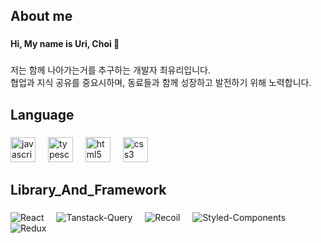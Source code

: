 <h2 >About me</h2>

###

<h4 >Hi, My name is Uri, Choi 👋</h4>

###

<p >저는 함께 나아가는거를 추구하는 개발자 최유리입니다.  <br>협업과 지식 공유를 중요시하며, 동료들과 함께 성장하고 발전하기 위해 노력합니다.</p>

###

<h2 >Language</h2>

###

<div align="left">
  <img src="https://cdn.jsdelivr.net/gh/devicons/devicon/icons/javascript/javascript-original.svg" height="40" alt="javascript logo"  />
  <img width="12" />
  <img src="https://cdn.jsdelivr.net/gh/devicons/devicon/icons/typescript/typescript-original.svg" height="40" alt="typescript logo"  />
  <img width="12" />
  <img src="https://cdn.jsdelivr.net/gh/devicons/devicon/icons/html5/html5-original.svg" height="40" alt="html5 logo"  />
  <img width="12" />
  <img src="https://cdn.jsdelivr.net/gh/devicons/devicon/icons/css3/css3-original.svg" height="40" alt="css3 logo"  />
</div>

###

<h2 >Library_And_Framework</h2>

###

<div align="left">
      <img src="https://img.shields.io/badge/React-5DC1DA?style=for-the-badge&logo=React&logoColor=white" alt="React">
  <img width="12" />
      <img src="https://img.shields.io/badge/tanstack--query-FF4759?style=for-the-badge&logo=react-query&logoColor=white" alt="Tanstack-Query">
  <img width="12" />
      <img src="https://img.shields.io/badge/recoil-5D4EFF?style=for-the-badge&logo=Recoil&logoColor=white" alt="Recoil">
  <img width="12" />
      <img src="https://img.shields.io/badge/styled--components-DB7093?style=for-the-badge&logo=styled-components&logoColor=white" alt="Styled-Components">
       <img width="12" />
    <img src="https://img.shields.io/badge/Redux-7347B6?style=for-the-badge&logo=Redux&logoColor=white" alt="Redux">
</div>

###
